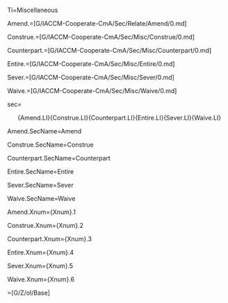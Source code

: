 Ti=Miscellaneous

Amend.=[G/IACCM-Cooperate-CmA/Sec/Relate/Amend/0.md]

Construe.=[G/IACCM-Cooperate-CmA/Sec/Misc/Construe/0.md]

Counterpart.=[G/IACCM-Cooperate-CmA/Sec/Misc/Counterpart/0.md]

Entire.=[G/IACCM-Cooperate-CmA/Sec/Misc/Entire/0.md]

Sever.=[G/IACCM-Cooperate-CmA/Sec/Misc/Sever/0.md]

Waive.=[G/IACCM-Cooperate-CmA/Sec/Misc/Waive/0.md]

sec=<ol>{Amend.LI}{Construe.LI}{Counterpart.LI}{Entire.LI}{Sever.LI}{Waive.LI}</ol>

Amend.SecName=Amend

Construe.SecName=Construe

Counterpart.SecName=Counterpart

Entire.SecName=Entire

Sever.SecName=Sever

Waive.SecName=Waive


Amend.Xnum={Xnum}.1

Construe.Xnum={Xnum}.2

Counterpart.Xnum={Xnum}.3

Entire.Xnum={Xnum}.4

Sever.Xnum={Xnum}.5

Waive.Xnum={Xnum}.6

=[G/Z/ol/Base]
